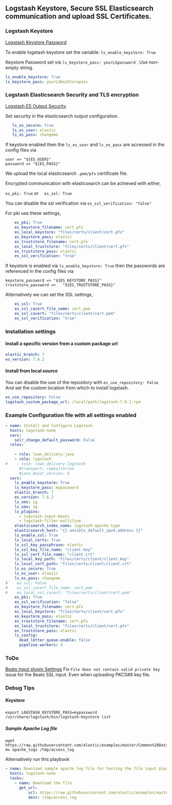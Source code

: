 ## Logstash Keystore, Secure SSL Elasticsearch communication and upload SSL Certificates. 

### Logstash Keystore
[Logstash Keystore Password](https://www.elastic.co/guide/en/logstash/current/keystore.html#keystore-password)

To enable logstash keystore set the variable:
`ls_enable_keystore: True`

Keystore Password set via `ls_keystore_pass: yourLSpassword` . Use non-empty string.
```yaml
ls_enable_keystore: True
ls_keystore_pass: yourLSKeyStorepass
```
### Logstash Elasticsearch Security and TLS encryption
[Logstash ES Output Security](https://www.elastic.co/guide/en/logstash/current/ls-security.html)

Set security in the elasticsearch output configuration. 
 ```yaml
    ls_es_secure: True
    ls_es_user: elastic
    ls_es_pass: changeme
```
If keystore enabled then the `ls_es_user` and `ls_es_pass` are accessed in the config files via
```shell script
user => "${ES_USER}"
password => "${ES_PASS}"
```
We upload the local elasticsearch `.pem/pfx` certificate file. 

Encrypted communication with elasticsearch can be achieved with either,
  
`es_pki: True` or `  es_ssl: True`

You can disable the ssl verification via  `es_ssl_verification: "false"`

For pki use these settings,
```yaml
    es_pki: True
    es_keystore_filename: cert.pfx
    es_local_keystore: "files/certs/client/cert.pfx"
    es_keystore_pass: elastic
    es_truststore_filename: cert.pfx
    es_local_truststore: "files/certs/client/cert.pfx"
    es_truststore_pass: elastic
    es_ssl_verification: "true"

```
If keystore is enabled via `ls_enable_keystore: True` then the passwords are referenced in the config files via
```shell script
keystore_password => "${ES_KEYSTORE_PASS}"
truststore_password =>   "${ES_TRUSTSTORE_PASS}"
```
Alternatively we can set the SSL settings,
```yaml
    es_ssl: True
    es_ssl_cacert_file_name: cert.pem
    es_ssl_cacert: "files/certs/client/cert.pem"
    es_ssl_verification: "true"

```

### Installation settings

#### Install a specific version from a custom  package url
 ```yaml
elastic_branch: 7
es_version: 7.6.2
````
#### Install from local source
You can disable the use of the repository with  `es_use_repository: False`
And set the custom location from which to install logstash.
```yaml
es_use_repository: False
logstash_custom_package_url: /local/path/logstash-7.8.1.rpm
```
    
    
### Example Configuration file with all settings enabled
```yaml
- name: Install and Configure Logstash
  hosts: logstash-node
  vars:
    solr_change_default_password: False
  roles:
 
    - role: lean_delivery.java
    - role: logstash
#    - role: lean_delivery.logstash
      #transport: repositories
      #java_major_version: 8
  vars:
    ls_enable_keystore: True
    ls_keystore_pass: mypassword
    elastic_branch: 7
    es_version: 7.6.2
    ls_xms: 1g
    ls_xmx: 1g
    ls_plugins:
      - logstash-input-beats
      - logstash-filter-multiline
    elasticsearch_index_name: logstash-apache-type
    elasticsearch_host: "{{ ansible_default_ipv4.address }}"
    ls_enable_ssl: True
    ls_local_certs: True
    ls_ssl_key_passphrase: elastic
    ls_ssl_key_file_name: "client.key"
    ls_ssl_cert_file_name: "client.crt"
    ls_local_key_path: "files/certs/client/client.key"
    ls_local_cert_path: "files/certs/client/client.crt"
    ls_es_secure: True
    ls_es_user: elastic
    ls_es_pass: changeme
#    es_ssl: False
#    es_ssl_cacert_file_name: cert.pem
#    es_local_ssl_cacert: "files/certs/client/cert.pem"
    es_pki: True
    es_ssl_verification: "false"
    es_keystore_filename: cert.pfx
    es_local_keystore: "files/certs/client/cert.pfx"
    es_keystore_pass: elastic
    es_truststore_filename: cert.pfx
    es_local_truststore: "files/certs/client/cert.pfx"
    es_truststore_pass: elastic
    ls_config:
      dead_letter_queue.enable: false
      pipeline.workers: 4

```
### ToDo
[Beats Input plugin Settings](https://www.elastic.co/guide/en/logstash/current/plugins-inputs-beats.html)
Fix `File does not contain valid private key` issue for the Beats SSL input.
Even when uploading PKCS#8 key file.

### Debug Tips

##### Keystore
```shell script
export LOGSTASH_KEYSTORE_PASS=mypassword
/usr/share/logstash/bin/logstash-keystore list

```
 ##### Sample Apache Log file
 ```shell script
wget https://raw.githubusercontent.com/elastic/examples/master/Common%20Data%20Formats/apache_logs/apache_logs
mv apache_logs /tmp/access_log
```
Alternatively run this playbook
```yaml
- name: Download sample apache log file for testing the file input pipeline 
  hosts: logstash-node
  tasks:
    - name: Download the file
      get_url:
          url: https://raw.githubusercontent.com/elastic/examples/master/Common%20Data%20Formats/apache_logs/apache_logs
          dest: /tmp/access_log
```
